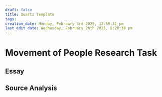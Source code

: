 ```yaml
---
draft: false
title: Quartz Template
tags:
creation_date: Monday, February 3rd 2025, 12:59:31 pm
last_edit_date: Wednesday, February 26th 2025, 8:20:30 pm
---
```

# Movement of People Research Task
## Essay
## Source Analysis

